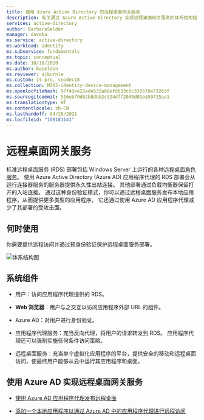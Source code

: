 ```yaml
---
title: 使用 Azure Active Directory 的远程桌面网关服务
description: 有关通过 Azure Active Directory 实现远程桌面网关服务的体系结构指南。
services: active-directory
author: BarbaraSelden
manager: daveba
ms.service: active-directory
ms.workload: identity
ms.subservice: fundamentals
ms.topic: conceptual
ms.date: 10/10/2020
ms.author: baselden
ms.reviewer: ajburnle
ms.custom: it-pro, seodec18
ms.collection: M365-identity-device-management
ms.openlocfilehash: 97f43ee22ade532ab8efd633c0c332b78e73263f
ms.sourcegitcommit: 516eb79d62b8dbb2c324dff2048d01ea50715aa1
ms.translationtype: HT
ms.contentlocale: zh-CN
ms.lasthandoff: 04/28/2021
ms.locfileid: "108181141"
---
```

# <a name="remote-desktop-gateway-services"></a>远程桌面网关服务

标准远程桌面服务 (RDS) 部署包括 Windows Server 上运行的各种[远程桌面角色服务](/windows-server/remote/remote-desktop-services/Desktop-hosting-logical-architecture)。 使用 Azure Active Directory (Azure AD) 应用程序代理的 RDS 部署会从运行连接器服务的服务器提供永久性出站连接。 其他部署通过负载均衡器保留打开的入站连接。 通过这种身份验证模式，你可以通过远程桌面服务发布本地应用程序，从而提供更多类型的应用程序。 它还通过使用 Azure AD 应用程序代理减少了其部署的受攻击面。

## <a name="use-when"></a>何时使用

你需要提供远程访问并通过预身份验证保护远程桌面服务部署。

![体系结构图](./media/authentication-patterns/rdp-auth.png)

## <a name="components-of-system"></a>系统组件

* 用户：访问应用程序代理提供的 RDS。

* **Web 浏览器**：用户与之交互以访问应用程序外部 URL 的组件。

* Azure AD：对用户进行身份验证。 

* 应用程序代理服务：充当反向代理，将用户的请求转发到 RDS。 应用程序代理还可以强制实施任何条件访问策略。 

* 远程桌面服务：充当单个虚拟化应用程序的平台，提供安全的移动和远程桌面访问，使最终用户能够从云中运行其应用程序和桌面。 

## <a name="implement-remote-desktop-gateway-services-with-azure-ad"></a>使用 Azure AD 实现远程桌面网关服务

* [使用 Azure AD 应用程序代理发布远程桌面](../manage-apps/application-proxy-integrate-with-remote-desktop-services.md) 

* [添加一个本地应用程序以通过 Azure AD 中的应用程序代理进行远程访问](../app-proxy/application-proxy-add-on-premises-application.md)

